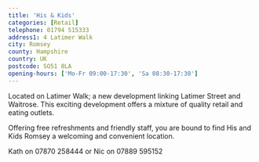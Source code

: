 ```yaml
---
title: 'His & Kids'
categories: [Retail]
telephone: 01794 515333
address1: 4 Latimer Walk
city: Romsey
county: Hampshire
country: UK
postcode: SO51 8LA
opening-hours: ['Mo-Fr 09:00-17:30', 'Sa 08:30-17:30']
---
```

Located on Latimer Walk; a new development linking Latimer Street and Waitrose. This exciting development offers a mixture of quality retail and eating outlets.

Offering free refreshments and friendly staff, you are bound to find His and Kids Romsey a welcoming and convenient location.

Kath on 07870 258444 or Nic on 07889 595152
